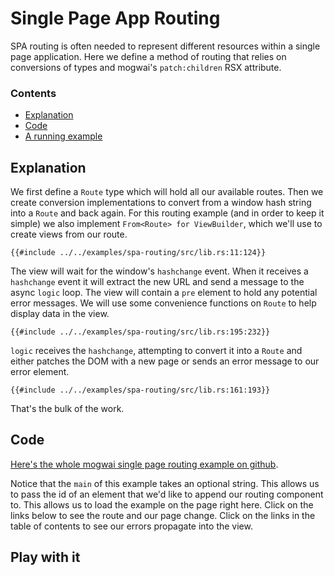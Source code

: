 # Single Page App Routing
SPA routing is often needed to represent different resources within a single page application.
Here we define a method of routing that relies on conversions of types and mogwai's `patch:children`
RSX attribute.

### Contents
- [Explanation](#explanation)
- [Code](#code)
- [A running example](#play-with-it)

## Explanation
We first define a `Route` type which will hold all our available routes.
Then we create conversion implementations to convert from a window hash string into a `Route` and back again.
For this routing example (and in order to keep it simple) we also implement `From<Route> for ViewBuilder`,
which we'll use to create views from our route.

```rust, ignore
{{#include ../../examples/spa-routing/src/lib.rs:11:124}}
```

The view will wait for the window's `hashchange` event.
When it receives a `hashchange` event it will extract the new URL and send a
message to the async `logic` loop.
The view will contain a `pre` element to hold any potential error messages.
We will use some convenience functions on `Route` to help display data in the view.

```rust, ignore
{{#include ../../examples/spa-routing/src/lib.rs:195:232}}
```

`logic` receives the `hashchange`, attempting to convert it into a `Route` and either patches the DOM with a new page or sends an error message to our error element.

```rust, ignore
{{#include ../../examples/spa-routing/src/lib.rs:161:193}}
```

That's the bulk of the work.

## Code
[Here's the whole mogwai single page routing example on github](https://github.com/schell/mogwai/blob/master/examples/spa-routing/src/lib.rs).

Notice that the `main` of this example takes an optional string. This allows us to pass the id
of an element that we'd like to append our routing component to. This allows us to load the example on
the page right here. Click on the links below to see the route and our page change. Click on the links in
the table of contents to see our errors propagate into the view.

## Play with it

<div id="app_example"></div>
<script type="module">
  import init, { main } from '{{cookbookroot}}/examples/spa-routing/pkg/spa_routing.js';
  window.addEventListener('load', async () => {
      await init();
      await main("app_example");
  });
</script>

